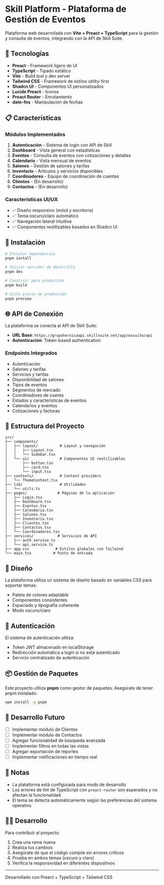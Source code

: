 # Skill Platform - Plataforma de Gestión de Eventos

Plataforma web desarrollada con **Vite + Preact + TypeScript** para la gestión y consulta de eventos, integrando con la API de Skill Suite.

## 🚀 Tecnologías

- **Preact** - Framework ligero de UI
- **TypeScript** - Tipado estático
- **Vite** - Build tool y dev server
- **Tailwind CSS** - Framework de estilos utility-first
- **Shadcn UI** - Componentes UI personalizados
- **Lucide Preact** - Iconos
- **Preact Router** - Enrutamiento
- **date-fns** - Manipulación de fechas

## 📋 Características

### Módulos Implementados

1. **Autenticación** - Sistema de login con API de Skill
2. **Dashboard** - Vista general con estadísticas
3. **Eventos** - Consulta de eventos con cotizaciones y detalles
4. **Calendario** - Vista mensual de eventos
5. **Salones** - Gestión de salones y tarifas
6. **Inventario** - Artículos y servicios disponibles
7. **Coordinadores** - Equipo de coordinación de cuentas
8. **Clientes** - (En desarrollo)
9. **Contactos** - (En desarrollo)

### Características UI/UX

- ✅ Diseño responsivo (móvil y escritorio)
- ✅ Tema oscuro/claro automático
- ✅ Navegación lateral intuitiva
- ✅ Componentes reutilizables basados en Shadcn UI

## 🔧 Instalación

```bash
# Instalar dependencias
pnpm install

# Iniciar servidor de desarrollo
pnpm dev

# Construir para producción
pnpm build

# Vista previa de producción
pnpm preview
```

## 🌐 API de Conexión

La plataforma se conecta al API de Skill Suite:

- **URL Base**: `https://grupoheroicaapi.skillsuite.net/app/wssuite/api`
- **Autenticación**: Token-based authentication

### Endpoints Integrados

- Autenticación
- Salones y tarifas
- Servicios y tarifas
- Disponibilidad de salones
- Tipos de eventos
- Segmentos de mercado
- Coordinadores de cuenta
- Estados y características de eventos
- Calendarios y eventos
- Cotizaciones y facturas

## 📁 Estructura del Proyecto

```
src/
├── components/
│   ├── layout/          # Layout y navegación
│   │   ├── Layout.tsx
│   │   └── Sidebar.tsx
│   └── ui/              # Componentes UI reutilizables
│       ├── button.tsx
│       ├── card.tsx
│       └── input.tsx
├── contexts/            # Context providers
│   └── ThemeContext.tsx
├── lib/                 # Utilidades
│   └── utils.ts
├── pages/              # Páginas de la aplicación
│   ├── Login.tsx
│   ├── Dashboard.tsx
│   ├── Eventos.tsx
│   ├── Calendario.tsx
│   ├── Salones.tsx
│   ├── Inventario.tsx
│   ├── Clientes.tsx
│   ├── Contactos.tsx
│   └── Coordinadores.tsx
├── services/           # Servicios de API
│   ├── auth.service.ts
│   └── api.service.ts
├── app.css            # Estilos globales con Tailwind
└── main.tsx          # Punto de entrada
```

## 🎨 Diseño

La plataforma utiliza un sistema de diseño basado en variables CSS para soportar temas:

- Paleta de colores adaptable
- Componentes consistentes
- Espaciado y tipografía coherente
- Modo oscuro/claro

## 🔐 Autenticación

El sistema de autenticación utiliza:

- Token JWT almacenado en localStorage
- Redirección automática a login si no está autenticado
- Servicio centralizado de autenticación

## 📦 Gestión de Paquetes

Este proyecto utiliza **pnpm** como gestor de paquetes. Asegúrate de tener pnpm instalado:

```bash
npm install -g pnpm
```

## 🚧 Desarrollo Futuro

- [ ] Implementar módulo de Clientes
- [ ] Implementar módulo de Contactos
- [ ] Agregar funcionalidad de búsqueda avanzada
- [ ] Implementar filtros en todas las vistas
- [ ] Agregar exportación de reportes
- [ ] Implementar notificaciones en tiempo real

## 📝 Notas

- La plataforma está configurada para modo de desarrollo
- Los errores de lint de TypeScript con `preact-router` son esperados y no afectan la funcionalidad
- El tema se detecta automáticamente según las preferencias del sistema operativo

## 👨‍💻 Desarrollo

Para contribuir al proyecto:

1. Crea una rama nueva
2. Realiza tus cambios
3. Asegúrate de que el código compile sin errores críticos
4. Prueba en ambos temas (oscuro y claro)
5. Verifica la responsividad en diferentes dispositivos

---

Desarrollado con Preact + TypeScript + Tailwind CSS
